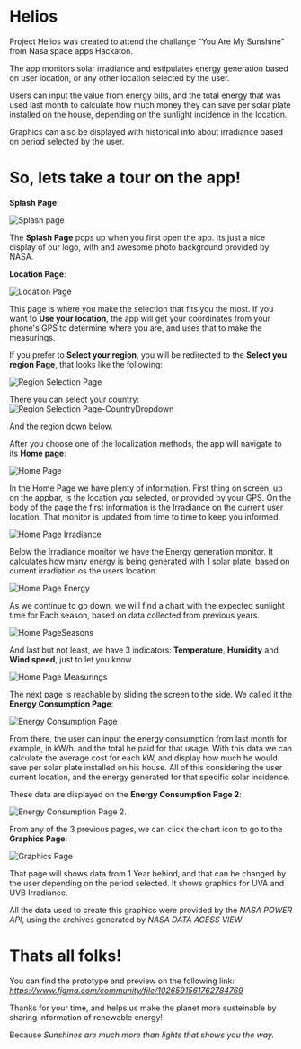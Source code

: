 # Helios
Project Helios was created to attend the challange "You Are My Sunshine" from Nasa space apps Hackaton.

The app monitors solar irradiance and estipulates energy generation based on user location, or any other location selected by the user. 

Users can input the value from energy bills, and the total energy that was used last month to calculate how much money they can save per solar plate installed on the house, depending on the sunlight incidence in the location.

Graphics can also be displayed with historical info about irradiance based on period selected by the user.

# So, lets take a tour on the app!

**Splash Page**:

![Splash page](https://user-images.githubusercontent.com/91791747/135771458-92389d6c-389e-4817-8a6b-5720a1cf7857.png)

The **Splash Page** pops up when you first open the app. Its just a nice display of our logo, with and awesome photo background provided by NASA.

**Location Page**:

![Location Page](https://user-images.githubusercontent.com/91791747/135771494-daa02ad2-1cf9-4e05-9b12-a1d93d7dd3ee.png)

This page is where you make the selection that fits you the most.
If you want to **Use your location**, the app will get your coordinates from your phone's GPS to determine where you are, and uses that to make the measurings.

If you prefer to **Select your region**, you will be redirected to the **Select you region Page**, that looks like the following:

![Region Selection Page](https://user-images.githubusercontent.com/91791747/135771560-4dc84982-7170-4ff0-96c1-4e58a22338bc.png)

There you can select your country: 
![Region Selection Page-CountryDropdown](https://user-images.githubusercontent.com/91791747/135771576-6bee07f3-8bd6-4768-a7ac-9b46eede7d69.png)

And the region down below.

After you choose one of the localization methods, the app will navigate to its **Home page**:

![Home Page](https://user-images.githubusercontent.com/91791747/135771593-86596959-7602-44dd-8b84-228cebdc56cf.png)

In the Home Page we have plenty of information. First thing on screen, up on the appbar, is the location you selected, or provided by your GPS.
On the body of the page the first information is the Irradiance on the current user location. That monitor is updated from time to time to keep you informed.

![Home Page Irradiance](https://user-images.githubusercontent.com/91791747/135772206-91de583d-ddee-45de-ae0f-d5ee7078276c.png)

Below the Irradiance monitor we have the Energy generation monitor. It calculates how many energy is being generated with 1 solar plate, based on current irradiation os the users location.

![Home Page Energy](https://user-images.githubusercontent.com/91791747/135772211-53a068ce-bcaf-4996-971b-094fd3741b32.png)

As we continue to go down, we will find a chart with the expected sunlight time for Each season, based on data collected from previous years.

![Home PageSeasons](https://user-images.githubusercontent.com/91791747/135772219-cb864711-57be-4216-ab8c-c6da1a6325f3.png)

And last but not least, we have 3 indicators: **Temperature**, **Humidity** and **Wind speed**, just to let you know.

![Home Page Measurings](https://user-images.githubusercontent.com/91791747/135772221-1edbfbca-f408-4578-891d-48c49d52e429.png)

The next page is reachable by sliding the screen to the side. We called it the **Energy Consumption Page**:

![Energy Consumption Page](https://user-images.githubusercontent.com/91791747/135771751-bca7f158-7dac-4ec6-910c-91381d4b5fa7.png)

From there, the user can input the energy consumption from last month for example, in kW/h. and the total he paid for that usage.
With this data we can calculate the average cost for each kW, and display how much he would save per solar plate installed on his house. All of this considering the user current location, and the energy generated for that specific solar incidence.

These data are displayed on the **Energy Consumption Page 2**:

![Energy Consumption Page 2](https://user-images.githubusercontent.com/91791747/135771876-1beb7ea9-b8e8-4617-a37d-5532e379fe67.png).

From any of the 3 previous pages, we can click the chart icon to go to the **Graphics Page**:

![Graphics Page](https://user-images.githubusercontent.com/91791747/135771893-4ab975f7-7fc6-477a-bd2c-2312d3ff1bb8.png)

That page will shows data from 1 Year behind, and that can be changed by the user depending on the period selected.
It shows graphics for UVA and UVB Irradiance.

All the data used to create this graphics were provided by the _NASA POWER API_, using the archives generated by _NASA DATA ACESS VIEW_.

# Thats all folks!

You can find the prototype and preview on the following link: _https://www.figma.com/community/file/1026591561762784769_

Thanks for your time, and helps us make the planet more susteinable by sharing information of renewable energy!

Because _Sunshines are much more than lights that shows you the way._ 
